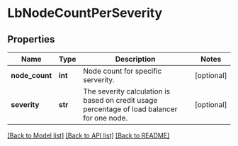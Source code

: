 # LbNodeCountPerSeverity

## Properties
Name | Type | Description | Notes
------------ | ------------- | ------------- | -------------
**node_count** | **int** | Node count for specific serverity.  | [optional] 
**severity** | **str** | The severity calculation is based on credit usage percentage of load balancer for one node.  | [optional] 

[[Back to Model list]](../README.md#documentation-for-models) [[Back to API list]](../README.md#documentation-for-api-endpoints) [[Back to README]](../README.md)

